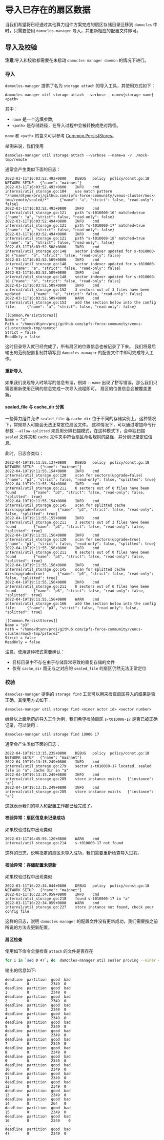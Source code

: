 # 导入已存在的扇区数据
当我们希望将已经通过其他算力组件方案完成的扇区存储目录迁移到 `damocles` 中时，只需要使用 `damocles-manager` 导入，并更新相应的配置文件即可。

## 导入及校验
**注意**:导入和校验都需要在未启动 `damocles-manager daemon` 的情况下进行。

### 导入
`damocles-manager` 提供了名为 `storage attach` 的导入工具，其使用方式如下：
```
damocles-manager util storage attach --verbose --name={storage name} <path>
```

其中：
- `name` 是一个选填参数;
- `<path>` 是存储路径，在导入过程中会被转换成绝对路径。

`name` 和 `<path>` 的含义可以参考 [Common.PersistStores](https://github.com/ipfs-force-community/damocles/blob/main/docs/zh/04.damocles-manager%E7%9A%84%E9%85%8D%E7%BD%AE%E8%A7%A3%E6%9E%90.md#commonpersiststores)。

举例来说，我们使用
```
damocles-manager util storage attach --verbose --name=a -v ./mock-tmp/remote
```

通常会产生类似下面的日志：
```
2022-03-11T16:03:52.492+0800    DEBUG   policy  policy/const.go:18      NETWORK SETUP   {"name": "mainnet"}
2022-03-11T16:03:52.493+0800    INFO    cmd     internal/util_storage.go:104    use match pattern "/home/dtynn/proj/github.com/ipfs-force-community/venus-cluster/mock-tmp/remote/sealed/*"     {"name": "a", "strict": false, "read-only": false}
2022-03-11T16:03:52.493+0800    INFO    cmd     internal/util_storage.go:121    path "s-t010000-16" matched=true        {"name": "a", "strict": false, "read-only": false}
2022-03-11T16:03:52.494+0800    INFO    cmd     internal/util_storage.go:121    path "s-t010000-17" matched=true        {"name": "a", "strict": false, "read-only": false}
2022-03-11T16:03:52.494+0800    INFO    cmd     internal/util_storage.go:121    path "s-t010000-18" matched=true        {"name": "a", "strict": false, "read-only": false}
2022-03-11T16:03:52.508+0800    INFO    cmd     internal/util_storage.go:148    sector indexer updated for s-t010000-16 {"name": "a", "strict": false, "read-only": false}
2022-03-11T16:03:52.509+0800    INFO    cmd     internal/util_storage.go:148    sector indexer updated for s-t010000-17 {"name": "a", "strict": false, "read-only": false}
2022-03-11T16:03:52.509+0800    INFO    cmd     internal/util_storage.go:148    sector indexer updated for s-t010000-18 {"name": "a", "strict": false, "read-only": false}
2022-03-11T16:03:52.509+0800    INFO    cmd     internal/util_storage.go:152    3 sectors out of 3 files have been updated      {"name": "a", "strict": false, "read-only": false}
2022-03-11T16:03:52.509+0800    WARN    cmd     internal/util_storage.go:153    add the section below into the config file:     {"name": "a", "strict": false, "read-only": false}

[[Common.PersistStores]]
Name = "a"
Path = "/home/dtynn/proj/github.com/ipfs-force-community/venus-cluster/mock-tmp/remote"
Strict = false
ReadOnly = false
```

这时目录导入就已经完成了，所有扇区的位置信息也被记录了下来。
我们将最后输出的范例配置复制并填写到 `damocles-manager` 的配置文件中即可完成导入工作。

#### 重新导入
如果我们发现导入时填写的信息有误，例如 `--name` 出现了拼写错误，那么我们只需要重新使用正确的信息完成一次导入流程即可。
扇区的位置信息会被覆盖更新。

#### sealed_file 与 cache_dir 分离
一些算力组件允许 `sealed_file` 与 `cache_dir` 位于不同的存储实例上，这种情况下，常规导入可能会无法正常定位扇区文件。
这种情况下，可以通过增加命令行参数 `--allow-splitted` 来启用分隔扫描模式，在这种模式下，会单独扫描 `sealed` 文件夹和 `cache` 文件夹中符合扇区命名规则的路径，并分别记录定位信息。

此时，日志会类似：
```
2022-04-19T19:11:55.137+0800    DEBUG   policy  policy/const.go:18      NETWORK SETUP   {"name": "mainnet"}
2022-04-19T19:11:55.154+0800    INFO    cmd     internal/util_storage.go:120    scan for sectors(upgrade=false) {"name": "p3", "strict": false, "read-only": false, "splitted": true}
2022-04-19T19:11:55.154+0800    INFO    cmd     internal/util_storage.go:211    0 sectors out of 0 files have been found        {"name": "p3", "strict": false, "read-only": false, "splitted": true}
2022-04-19T19:11:55.154+0800    INFO    cmd     internal/util_storage.go:145    scan for splitted cache dirs(upgrade=false)     {"name": "p3", "strict": false, "read-only": false, "splitted": true}
2022-04-19T19:11:55.155+0800    INFO    cmd     internal/util_storage.go:211    3 sectors out of 3 files have been found        {"name": "p3", "strict": false, "read-only": false, "splitted": true}
2022-04-19T19:11:55.156+0800    INFO    cmd     internal/util_storage.go:120    scan for sectors(upgrade=true)  {"name": "p3", "strict": false, "read-only": false, "splitted": true}
2022-04-19T19:11:55.156+0800    INFO    cmd     internal/util_storage.go:211    0 sectors out of 0 files have been found        {"name": "p3", "strict": false, "read-only": false, "splitted": true}
2022-04-19T19:11:55.156+0800    INFO    cmd     internal/util_storage.go:145    scan for splitted cache dirs(upgrade=true)      {"name": "p3", "strict": false, "read-only": false, "splitted": true}
2022-04-19T19:11:55.156+0800    INFO    cmd     internal/util_storage.go:211    0 sectors out of 0 files have been found        {"name": "p3", "strict": false, "read-only": false, "splitted": true}
2022-04-19T19:11:55.156+0800    WARN    cmd     internal/util_storage.go:166    add the section below into the config file:     {"name": "p3", "strict": false, "read-only": false, "splitted": true}

[[Common.PersistStores]]
Name = "p3"
Path = "/home/dtynn/proj/github.com/ipfs-force-community/venus-cluster/mock-tmp/pstore3"
Strict = false
ReadOnly = false
```

注意，使用这种模式需要确认：
- 目标目录中不存在由于存储异常导致的重复存储的文件
- 仅有 `cache_dir` 而无与之对应的 `sealed_file` 的扇区仍然无法正常定位

### 校验
`damocles-manager` 提供的 `storage find` 工具可以用来检查扇区导入的结果是否正确，其使用方式如下：
```
damocles-manager util storage find <miner actor id> <sector number>
```

继续以上面示范的导入工作为例，我们希望检验扇区 `s-t010000-17` 是否已被正确记录，可以使用：
```
damocles-manager util storage find 10000 17
```

通常会产生类似下面的日志：
```
2022-04-19T19:13:15.235+0800    DEBUG   policy  policy/const.go:18      NETWORK SETUP   {"name": "mainnet"}
2022-04-19T19:13:15.249+0800    INFO    cmd     internal/util_storage.go:279    sector s-t010000-17 located, sealed file in "a", cache dir in "a"
2022-04-19T19:13:15.249+0800    INFO    cmd     internal/util_storage.go:285    store instance exists   {"instance": "a"}
2022-04-19T19:13:15.249+0800    INFO    cmd     internal/util_storage.go:285    store instance exists   {"instance": "a"}
```

这就表示我们的导入和配置工作都已经完成了。

#### 校验异常：扇区信息未记录成功
如果校验过程中出现类似
```
2022-03-11T16:45:59.120+0800    WARN    cmd     internal/util_storage.go:214    s-t010000-17 not found
```
这样的日志，说明指定的扇区未导入成功，我们需要重新检查导入过程。

#### 校验异常：存储配置未更新
如果校验过程中出现类似
```
2022-03-11T16:22:34.044+0800    DEBUG   policy  policy/const.go:18      NETWORK SETUP   {"name": "mainnet"}
2022-03-11T16:22:34.059+0800    INFO    cmd     internal/util_storage.go:218    found s-t010000-17 in "a"
2022-03-11T16:22:34.059+0800    WARN    cmd     internal/util_storage.go:227    store instance not found, check your config file
```
这样的日志，说明 `damocles-manager` 的配置文件没有更新成功，我们需要按之前所说的方法去更新配置。

#### 扇区检查
使用如下命令全量检查 `attach` 的文件是否存在
```bash
for i in `seq 0 47`; do  damocles-manager util sealer proving --miner <miner_id> check $i ; done
```

输出的信息如下:
```log
deadline  partition  good  bad
0         0          2349  0
deadline  partition  good  bad
1         0          2349  0
deadline  partition  good  bad
2         0          2349  0
deadline  partition  good  bad
3         0          2349  0
deadline  partition  good  bad
4         0          2349  0
deadline  partition  good  bad
5         0          2349  0
deadline  partition  good  bad
6         0          2349  0
deadline  partition  good  bad
7         0          2349  0
deadline  partition  good  bad
8         0          2349  0
deadline  partition  good  bad
9         0          2349  0
deadline  partition  good  bad
10        0          2349  0
deadline  partition  good  bad
11        0          2349  0
deadline  partition  good  bad
12        0          2349  0
deadline  partition  good  bad
13        0          2349  0
deadline  partition  good  bad
14        0          264   0
deadline  partition  good  bad
15        0          2349  0
deadline  partition  good  bad
16        0          2349    0
...
deadline  partition  good  bad
47        0          2349  0
```